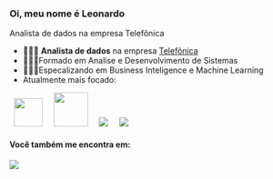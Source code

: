 ### Oi, meu nome é Leonardo
Analista de dados na empresa Telefônica

- 👨🏻‍💻 **Analista de dados** na empresa [Telefônica](https://www.telefonica.com.br/)
- 👨🏻‍🎓Formado em Analise e Desenvolvimento de Sistemas
- 👨🏻‍🏫Especalizando em Business Inteligence e Machine Learning
- Atualmente mais focado:

<div display = "inline">
  &nbsp;&nbsp;<img width="50" height = "50" src="https://cdn.jsdelivr.net/gh/devicons/devicon/icons/python/python-original-wordmark.svg" />&nbsp;&nbsp;
  &nbsp;&nbsp;<img width="60" height = "60" src="https://cdn.jsdelivr.net/gh/devicons/devicon/icons/microsoftsqlserver/microsoftsqlserver-plain-wordmark.svg" />&nbsp;&nbsp;
  &nbsp;&nbsp;<img src="https://img.shields.io/badge/Microsoft_Excel-217346?style=for-the-badge&logo=microsoft-excel&logoColor=white" />&nbsp;&nbsp;
  &nbsp;&nbsp;<img src="https://img.shields.io/badge/power_bi-F2C811?style=for-the-badge&logo=powerbi&logoColor=black" />&nbsp;&nbsp;
  
</div>


#### Você também me encontra em:
<a href="www.linkedin.com/in/leonardo-armster">
  <img src= "https://img.shields.io/badge/linkedin-%230077B5.svg?style=for-the-badge&logo=linkedin&logoColor=white"/>
</a>
